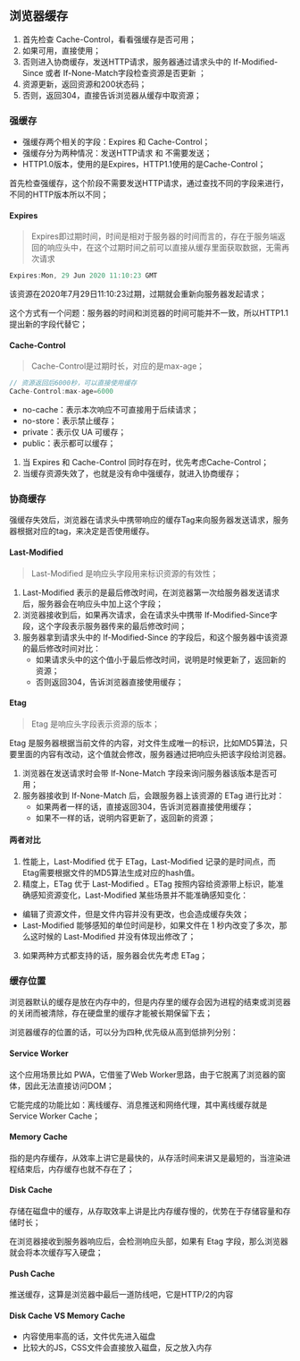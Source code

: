 ## 浏览器缓存

1. 首先检查 Cache-Control，看看强缓存是否可用；
2. 如果可用，直接使用；
3. 否则进入协商缓存，发送HTTP请求，服务器通过请求头中的 If-Modified-Since 或者 If-None-Match字段检查资源是否更新 ；
4. 资源更新，返回资源和200状态码；
5. 否则，返回304，直接告诉浏览器从缓存中取资源；

### 强缓存

- 强缓存两个相关的字段：Expires 和 Cache-Control；
- 强缓存分为两种情况：发送HTTP请求 和 不需要发送；
- HTTP1.0版本，使用的是Expires，HTTP1.1使用的是Cache-Control；

首先检查强缓存，这个阶段不需要发送HTTP请求，通过查找不同的字段来进行，不同的HTTP版本所以不同；

#### Expires

> Expires即过期时间，时间是相对于服务器的时间而言的，存在于服务端返回的响应头中，在这个过期时间之前可以直接从缓存里面获取数据，无需再次请求

```javascript
Expires:Mon, 29 Jun 2020 11:10:23 GMT
```

该资源在2020年7月29日11:10:23过期，过期就会重新向服务器发起请求；

这个方式有一个问题：服务器的时间和浏览器的时间可能并不一致，所以HTTP1.1提出新的字段代替它；

#### Cache-Control

> Cache-Control是过期时长，对应的是max-age；

```javascript
// 资源返回后6000秒，可以直接使用缓存
Cache-Control:max-age=6000
```

- no-cache：表示本次响应不可直接用于后续请求；
- no-store：表示禁止缓存；
- private：表示仅 UA 可缓存；
- public：表示都可以缓存；

1. 当 Expires 和 Cache-Control 同时存在时，优先考虑Cache-Control；
2. 当缓存资源失效了，也就是没有命中强缓存，就进入协商缓存；

### 协商缓存

强缓存失效后，浏览器在请求头中携带响应的缓存Tag来向服务器发送请求，服务器根据对应的tag，来决定是否使用缓存。

#### Last-Modified

> Last-Modified 是响应头字段用来标识资源的有效性；

1. Last-Modified 表示的是最后修改时间，在浏览器第一次给服务器发送请求后，服务器会在响应头中加上这个字段；
2. 浏览器接收到后，如果再次请求，会在请求头中携带 If-Modified-Since字段，这个字段表示服务器传来的最后修改时间；
3. 服务器拿到请求头中的 If-Modified-Since 的字段后，和这个服务器中该资源的最后修改时间对比：
   - 如果请求头中的这个值小于最后修改时间，说明是时候更新了，返回新的资源；
   - 否则返回304，告诉浏览器直接使用缓存；

#### Etag

> Etag 是响应头字段表示资源的版本；

Etag 是服务器根据当前文件的内容，对文件生成唯一的标识，比如MD5算法，只要里面的内容有改动，这个值就会修改，服务器通过把响应头把该字段给浏览器。

1. 浏览器在发送请求时会带 If-None-Match 字段来询问服务器该版本是否可用；
2. 服务器接收到 If-None-Match 后，会跟服务器上该资源的 ETag 进行比对：
   - 如果两者一样的话，直接返回304，告诉浏览器直接使用缓存；
   - 如果不一样的话，说明内容更新了，返回新的资源；

#### 两者对比

1. 性能上，Last-Modified 优于 ETag，Last-Modified 记录的是时间点，而Etag需要根据文件的MD5算法生成对应的hash值。
2. 精度上，ETag 优于 Last-Modified 。ETag 按照内容给资源带上标识，能准确感知资源变化，Last-Modified 某些场景并不能准确感知变化：
  - 编辑了资源文件，但是文件内容并没有更改，也会造成缓存失效；
  - Last-Modified 能够感知的单位时间是秒，如果文件在 1 秒内改变了多次，那么这时候的 Last-Modified 并没有体现出修改了；
3. 如果两种方式都支持的话，服务器会优先考虑 ETag；

### 缓存位置

浏览器默认的缓存是放在内存中的，但是内存里的缓存会因为进程的结束或浏览器的关闭而被清除，存在硬盘里的缓存才能被长期保留下去；

浏览器缓存的位置的话，可以分为四种,优先级从高到低排列分别：

#### Service Worker

这个应用场景比如 PWA，它借鉴了Web Worker思路，由于它脱离了浏览器的窗体，因此无法直接访问DOM；

它能完成的功能比如：离线缓存、消息推送和网络代理，其中离线缓存就是 Service Worker Cache；

#### Memory Cache

指的是内存缓存，从效率上讲它是最快的，从存活时间来讲又是最短的，当渲染进程结束后，内存缓存也就不存在了；

#### Disk Cache

存储在磁盘中的缓存，从存取效率上讲是比内存缓存慢的，优势在于存储容量和存储时长；

在浏览器接收到服务器响应后，会检测响应头部，如果有 Etag 字段，那么浏览器就会将本次缓存写入硬盘；

#### Push Cache

推送缓存，这算是浏览器中最后一道防线吧，它是HTTP/2的内容

#### Disk Cache VS Memory Cache

- 内容使用率高的话，文件优先进入磁盘
- 比较大的JS，CSS文件会直接放入磁盘，反之放入内存

